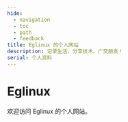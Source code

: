 ```yaml
---
hide:
  - navigation
  - toc
  - path
  - feedback
title: Eglinux 的个人网站
description: 记录生活，分享技术，广交朋友！
serial: 个人资料
---
```


# Eglinux

欢迎访问 Eglinux 的个人网站。